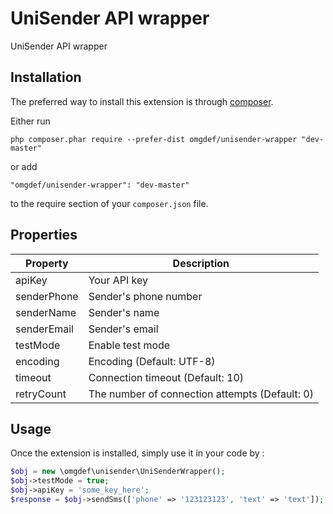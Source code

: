 UniSender API wrapper
=====================
UniSender API wrapper

Installation
------------

The preferred way to install this extension is through [composer](http://getcomposer.org/download/).

Either run

```
php composer.phar require --prefer-dist omgdef/unisender-wrapper "dev-master"
```

or add

```
"omgdef/unisender-wrapper": "dev-master"
```

to the require section of your `composer.json` file.

Properties
------------

Property | Description
----------|------------
apiKey | Your API key
senderPhone | Sender's phone number
senderName | Sender's name
senderEmail | Sender's email
testMode | Enable test mode
encoding | Encoding (Default: UTF-8)
timeout | Connection timeout (Default: 10)
retryCount | The number of connection attempts (Default: 0)

Usage
-----

Once the extension is installed, simply use it in your code by  :

```php
$obj = new \omgdef\unisender\UniSenderWrapper();
$obj->testMode = true;
$obj->apiKey = 'some_key_here';
$response = $obj->sendSms(['phone' => '123123123', 'text' => 'text']);
```
